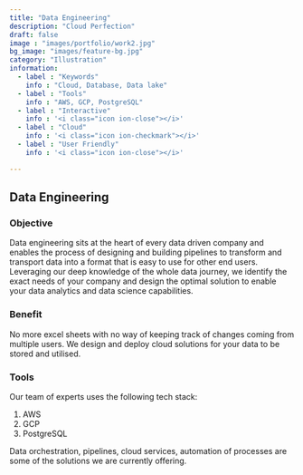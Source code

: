 ```yaml
---
title: "Data Engineering"
description: "Cloud Perfection"
draft: false
image : "images/portfolio/work2.jpg"
bg_image: "images/feature-bg.jpg"
category: "Illustration"
information:
  - label : "Keywords"
    info : "Cloud, Database, Data lake"
  - label : "Tools"
    info : "AWS, GCP, PostgreSQL"
  - label : "Interactive"
    info : '<i class="icon ion-close"></i>'
  - label : "Cloud"
    info : '<i class="icon ion-checkmark"></i>'
  - label : "User Friendly"
    info : '<i class="icon ion-close"></i>'

---
```


## Data Engineering


<h3> Objective </h3>

Data engineering sits at the heart of every data driven company and enables the process of designing and building pipelines to transform and transport data into a format that is easy to use for other end users. Leveraging our deep knowledge of the whole data journey, we identify the exact needs of your company and design the optimal solution to enable your data analytics and data science capabilities.

<h3> Benefit </h3>

No more excel sheets with no way of keeping track of changes coming from multiple users. We design and deploy cloud solutions for your data to be stored and utilised. 

<h3> Tools </h3>

Our team of experts uses the following tech stack: 

<ol>
  <li>AWS</li>
  <li>GCP</li>
  <li>PostgreSQL</li>
</ol>

Data orchestration, pipelines, cloud services, automation of processes are some of the solutions we are currently offering.
